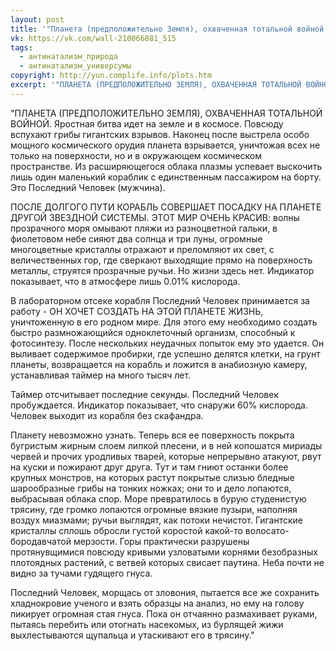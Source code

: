 ```yaml
---
layout: post
title: '"Планета (предположительно Земля), охваченная тотальной войной..."'
vk: https://vk.com/wall-210066881_515
tags:
  - антинатализм_природа
  - антинатализм_универсумы
copyright: http://yun.complife.info/plots.htm
excerpt: '"ПЛАНЕТА (ПРЕДПОЛОЖИТЕЛЬНО ЗЕМЛЯ), ОХВАЧЕННАЯ ТОТАЛЬНОЙ ВОЙНОЙ. Яростная битва идет на земле и в космосе. Повсюду вспухают грибы гигантских взрывов. Наконец после выстрела особо мощного космического орудия планета взрывается, уничтожая всех не только на поверхности, но и в окружающем космическом пространстве. Из расширяющегося облака плазмы успевает выскочить лишь один маленький кораблик с единственным пассажиром на борту. Это Последний Человек (мужчина). ...'
---
```

"ПЛАНЕТА (ПРЕДПОЛОЖИТЕЛЬНО ЗЕМЛЯ), ОХВАЧЕННАЯ ТОТАЛЬНОЙ ВОЙНОЙ. Яростная битва идет на земле и в космосе. Повсюду вспухают грибы гигантских взрывов. Наконец после выстрела особо мощного космического орудия планета взрывается, уничтожая всех не только на поверхности, но и в окружающем космическом пространстве. Из расширяющегося облака плазмы успевает выскочить лишь один маленький кораблик с единственным пассажиром на борту. Это Последний Человек (мужчина).

ПОСЛЕ ДОЛГОГО ПУТИ КОРАБЛЬ СОВЕРШАЕТ ПОСАДКУ НА ПЛАНЕТЕ ДРУГОЙ ЗВЕЗДНОЙ СИСТЕМЫ. ЭТОТ МИР ОЧЕНЬ КРАСИВ: волны прозрачного моря омывают пляжи из разноцветной гальки, в фиолетовом небе сияют два солнца и три луны, огромные многоцветные кристаллы отражают и преломляют их свет, с величественных гор, где сверкают выходящие прямо на поверхность металлы, струятся прозрачные ручьи. Но жизни здесь нет. Индикатор показывает, что в атмосфере лишь 0.01% кислорода.

В лабораторном отсеке корабля Последний Человек принимается за работу - ОН ХОЧЕТ СОЗДАТЬ НА ЭТОЙ ПЛАНЕТЕ ЖИЗНЬ, уничтоженную в его родном мире. Для этого ему необходимо создать быстро размножающийся одноклеточный организм, способный к фотосинтезу. После нескольких неудачных попыток ему это удается. Он выливает содержимое пробирки, где успешно делятся клетки, на грунт планеты, возвращается на корабль и ложится в анабиозную камеру, устанавливая таймер на много тысяч лет.

Таймер отсчитывает последние секунды. Последний Человек пробуждается. Индикатор показывает, что снаружи 60% кислорода. Человек выходит из корабля без скафандра.

Планету невозможно узнать. Теперь вся ее поверхность покрыта бугристым жирным слоем липкой плесени, и в ней копошатся мириады червей и прочих уродливых тварей, которые непрерывно атакуют, рвут на куски и пожирают друг друга. Тут и там гниют останки более крупных монстров, на которых растут покрытые слизью бледные шарообразные грибы на тонких ножках; они то и дело лопаются, выбрасывая облака спор. Море превратилось в бурую студенистую трясину, где громко лопаются огромные вязкие пузыри, наполняя воздух миазмами; ручьи выглядят, как потоки нечистот. Гигантские кристаллы сплошь обросли густой коростой какой-то волосато-бородавчатой мерзости. Горы практически разрушены протянувщимися повсюду кривыми узловатыми корнями безобразных плотоядных растений, с ветвей которых свисает паутина. Неба почти не видно за тучами гудящего гнуса.

Последний Человек, морщась от зловония, пытается все же сохранить хладнокровие ученого и взять образцы на анализ, но ему на голову пикирует огромная стая гнуса. Пока он отчаянно размахивает руками, пытаясь перебить или отогнать насекомых, из бурлящей жижи выхлестываются щупальца и утаскивают его в трясину."